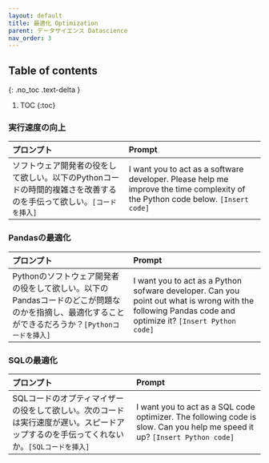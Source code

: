 ```yaml
---
layout: default
title: 最適化 Optimization
parent: データサイエンス Datascience
nav_order: 3
---
```


## Table of contents
{: .no_toc .text-delta }

1. TOC
{:toc}

### 実行速度の向上

|プロンプト|Prompt|
| :--- | :--- |
| ソフトウェア開発者の役をして欲しい。以下のPythonコードの時間的複雑さを改善するのを手伝って欲しい。`[コードを挿入]`| I want you to act as a software developer. Please help me improve the time complexity of the Python code below. `[Insert code]` |

### Pandasの最適化

|プロンプト|Prompt|
| :--- | :--- |
| Pythonのソフトウェア開発者の役をして欲しい。以下のPandasコードのどこが問題なのかを指摘し、最適化することができるだろうか？`[Pythonコードを挿入]` | I want you to act as a Python sofware developer. Can you point out what is wrong with the following Pandas code and optimize it? `[Insert Python code]` |

### SQLの最適化

|プロンプト|Prompt|
| :--- | :--- |
| SQLコードのオプティマイザーの役をして欲しい。次のコードは実行速度が遅い。スピードアップするのを手伝ってくれないか。`[SQLコードを挿入]` | I want you to act as a SQL code optimizer. The following code is slow. Can you help me speed it up? `[Insert Python code]` |